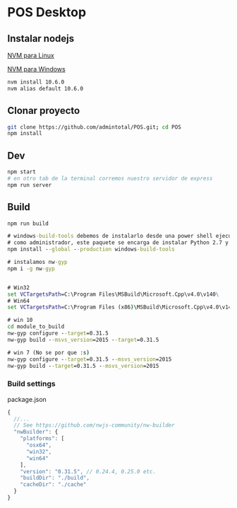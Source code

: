 # POS Desktop


## Instalar nodejs
[NVM para Linux](https://github.com/creationix/nvm)

[NVM para Windows](https://github.com/coreybutler/nvm-windows)

```bash
nvm install 10.6.0
nvm alias default 10.6.0
```

## Clonar proyecto

```bash
git clone https://github.com/admintotal/POS.git; cd POS
npm install
```

## Dev


```bash
npm start
# en otro tab de la terminal corremos nuestro servidor de express
npm run server
```

## Build

```bash
npm run build
```

```bat
# windows-build-tools debemos de instalarlo desde una power shell ejecutada
# como administrador, este paquete se encarga de instalar Python 2.7 y MSBuild Tools
npm install --global --production windows-build-tools

# instalamos nw-gyp
npm i -g nw-gyp


# Win32
set VCTargetsPath=C:\Program Files\MSBuild\Microsoft.Cpp\v4.0\v140\
# Win64
set VCTargetsPath=C:\Program Files (x86)\MSBuild\Microsoft.Cpp\v4.0\v140\

# win 10
cd module_to_build
nw-gyp configure --target=0.31.5
nw-gyp build --msvs_version=2015 --target=0.31.5

# win 7 (No se por que :s)
nw-gyp configure --target=0.31.5 --msvs_version=2015
nw-gyp build --target=0.31.5 --msvs_version=2015
```

### Build settings

package.json

```js
{
  //...
  // See https://github.com/nwjs-community/nw-builder
  "nwBuilder": {
    "platforms": [
      "osx64",
      "win32",
      "win64"
    ],
    "version": "0.31.5", // 0.24.4, 0.25.0 etc.
    "buildDir": "./build",
    "cacheDir": "./cache"
  }
}
```
